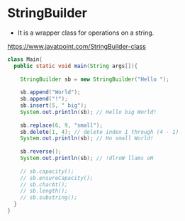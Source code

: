 # StringBuilder

- It is a wrapper class for operations on a string.

https://www.javatpoint.com/StringBuilder-class

```java
class Main{  
  public static void main(String args[]){  
      
    StringBuilder sb = new StringBuilder("Hello ");
    
    sb.append("World");
    sb.append("!");
    sb.insert(5, " big");
    System.out.println(sb); // Hello big World!
    
    sb.replace(6, 9, "small");
    sb.delete(1, 4); // delete index 1 through (4 - 1)
    System.out.println(sb); // Ho small World! 
    
    sb.reverse();
    System.out.println(sb); // !dlroW llams oH
    
    // sb.capacity();
    // sb.ensureCapacity();
    // sb.charAt();
    // sb.length();
    // sb.substring();
  }  
}  
```
